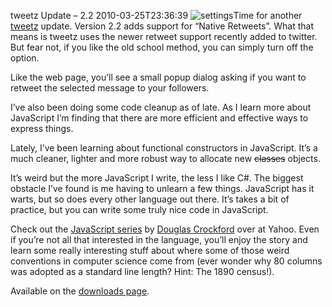 tweetz Update – 2.2
2010-03-25T23:36:39
![settings](/content/images/blog/tweetzUpdate2.2_106C7/settings.png)Time for another [tweetz](/tweetz) update. Version 2.2 adds support for “Native Retweets”. What that means is tweetz uses the newer retweet support recently added to twitter. But fear not, if you like the old school method, you can simply turn off the option.

Like the web page, you’ll see a small popup dialog asking if you want to retweet the selected message to your followers.

I’ve also been doing some code cleanup as of late. As I learn more about JavaScript I’m finding that there are more efficient and effective ways to express things.

Lately, I’ve been learning about functional constructors in JavaScript. It’s a much cleaner, lighter and more robust way to allocate new <strike>classes</strike> objects.

It’s weird but the more JavaScript I write, the less I like C#. The biggest obstacle I’ve found is me having to unlearn a few things. JavaScript has it warts, but so does every other language out there. It’s takes a bit of practice, but you can write some truly nice code in JavaScript.

Check out the [JavaScript series](http://yuiblog.com/crockford/) by [Douglas Crockford](http://www.crockford.com/) over at Yahoo. Even if you’re not all that interested in the language, you’ll enjoy the story and learn some really interesting stuff about where some of those weird conventions in computer science come from (ever wonder why 80 columns was adopted as a standard line length? Hint: The 1890 census!).

Available on the [downloads page](/downloads).
